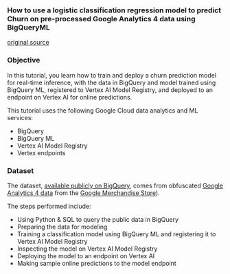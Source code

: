 
### How to use a logistic classification regression model to predict Churn on pre-processed Google Analytics 4 data using  BigQueryML

[original source](https://github.com/GoogleCloudPlatform/vertex-ai-samples/blob/main/notebooks/official/bigquery_ml/bqml-online-prediction.ipynb)

### Objective

In this tutorial, you learn how to train and deploy a churn prediction model for real-time inference, with the data in BigQuery and model trained using BigQuery ML, registered to Vertex AI Model Registry, and deployed to an endpoint on Vertex AI for online predictions.

This tutorial uses the following Google Cloud data analytics and ML services:

- BigQuery
- BigQuery ML
- Vertex AI Model Registry
- Vertex endpoints

### Dataset

The dataset, <a href="https://console.cloud.google.com/bigquery?project=bigquery-public-data&d=ga4_obfuscated_sample_ecommerce&p=bigquery-public-data&page=dataset" target="_blank">available publicly on BigQuery</a>, comes from obfuscated <a href="https://support.google.com/analytics/answer/10937659" target="_blank">Google Analytics 4 data</a> from the <a href="https://shop.googlemerchandisestore.com/" target="_blank">Google Merchandise Store</a>).

The steps performed include:
- Using Python & SQL to query the public data in BigQuery
- Preparing the data for modeling
- Training a classification model using BigQuery ML and registering it to Vertex AI Model Registry
- Inspecting the model on Vertex AI Model Registry
- Deploying the model to an endpoint on Vertex AI
- Making sample online predictions to the model endpoint

